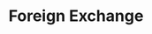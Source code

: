 ---
title: Foreign Exchange
credit: Production Designer
project: Foreign Exchange
img_src: /assets/images/Fex2A.jpg
featured_portfolio: None
featured_home: False
project_order: 7
portfolio_order: None
home_order: None
---